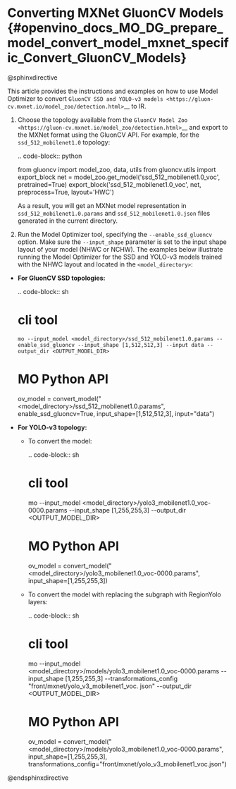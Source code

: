 # Converting MXNet GluonCV Models {#openvino_docs_MO_DG_prepare_model_convert_model_mxnet_specific_Convert_GluonCV_Models}

@sphinxdirective

This article provides the instructions and examples on how to use Model Optimizer to convert `GluonCV SSD and YOLO-v3 models <https://gluon-cv.mxnet.io/model_zoo/detection.html>`__ to IR.

1. Choose the topology available from the `GluonCV Model Zoo <https://gluon-cv.mxnet.io/model_zoo/detection.html>`__ and export to the MXNet format using the GluonCV API. For example, for the ``ssd_512_mobilenet1.0`` topology:

   .. code-block:: python

      from gluoncv import model_zoo, data, utils
      from gluoncv.utils import export_block
      net = model_zoo.get_model('ssd_512_mobilenet1.0_voc', pretrained=True)
      export_block('ssd_512_mobilenet1.0_voc', net, preprocess=True, layout='HWC')

   As a result, you will get an MXNet model representation in ``ssd_512_mobilenet1.0.params`` and ``ssd_512_mobilenet1.0.json`` files generated in the current directory.

2. Run the Model Optimizer tool, specifying the ``--enable_ssd_gluoncv`` option. Make sure the ``--input_shape`` parameter is set to the input shape layout of your model (NHWC or NCHW). The examples below illustrate running the Model Optimizer for the SSD and YOLO-v3 models trained with the NHWC layout and located in the ``<model_directory>``:

* **For GluonCV SSD topologies:**

  .. code-block:: sh

     # cli tool
      mo --input_model <model_directory>/ssd_512_mobilenet1.0.params --enable_ssd_gluoncv --input_shape [1,512,512,3] --input data --output_dir <OUTPUT_MODEL_DIR>

     # MO Python API
     ov_model = convert_model("<model_directory>/ssd_512_mobilenet1.0.params", enable_ssd_gluoncv=True, input_shape=[1,512,512,3], input="data")

* **For YOLO-v3 topology:**

  * To convert the model:

    .. code-block:: sh

       # cli tool
       mo --input_model <model_directory>/yolo3_mobilenet1.0_voc-0000.params  --input_shape [1,255,255,3] --output_dir <OUTPUT_MODEL_DIR>

       # MO Python API
       ov_model = convert_model("<model_directory>/yolo3_mobilenet1.0_voc-0000.params", input_shape=[1,255,255,3])

  * To convert the model with replacing the subgraph with RegionYolo layers:

    .. code-block:: sh

       # cli tool
       mo --input_model <model_directory>/models/yolo3_mobilenet1.0_voc-0000.params  --input_shape [1,255,255,3] --transformations_config "front/mxnet/yolo_v3_mobilenet1_voc.    json" --output_dir <OUTPUT_MODEL_DIR>

       # MO Python API
       ov_model = convert_model("<model_directory>/models/yolo3_mobilenet1.0_voc-0000.params", input_shape=[1,255,255,3], transformations_config="front/mxnet/yolo_v3_mobilenet1_voc.json")


@endsphinxdirective
